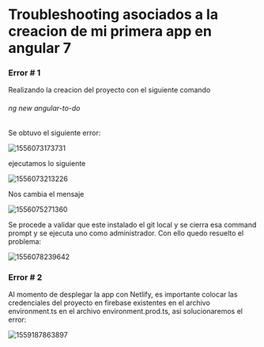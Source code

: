 # Troubleshooting asociados a la creacion de mi primera app en angular 7

### Error # 1

Realizando la creacion del proyecto con el siguiente comando

######  ng new angular-to-do

Se obtuvo el siguiente error:

![1556073173731](C:\Users\Gabi\AppData\Roaming\Typora\typora-user-images\1556073173731.png)

ejecutamos lo siguiente

![1556073213226](C:\Users\Gabi\AppData\Roaming\Typora\typora-user-images\1556073213226.png)

Nos cambia el mensaje

![1556075271360](C:\Users\Gabi\AppData\Roaming\Typora\typora-user-images\1556075271360.png)

Se procede a validar que este instalado el git local y se cierra esa command prompt y se ejecuta uno como administrador. Con ello quedo resuelto el problema:

![1556078239642](C:\Users\Gabi\AppData\Roaming\Typora\typora-user-images\1556078239642.png)

### Error # 2

Al momento de desplegar la app con Netlify, es importante colocar las credenciales del proyecto en firebase existentes en el archivo environment.ts en el archivo environment.prod.ts, asi solucionaremos el error: 

![1559187863897](C:\Users\Gabi\AppData\Roaming\Typora\typora-user-images\1559187863897.png)

